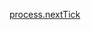<!--
 * @Author: matiastang
 * @Date: 2022-07-18 11:01:46
 * @LastEditors: matiastang
 * @LastEditTime: 2022-07-18 11:02:46
 * @FilePath: /matias-javaScript/md/JS任务/JS微任务/process.nextTick.md
 * @Description: 
-->
[process.nextTick](https://www.jianshu.com/p/5328c72279ff)